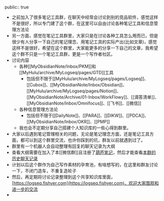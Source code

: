 public:: true

- 之前加入了很多笔记工具群，在聊天中经常会讨论到别的竞品软件，感觉这样不是很好，所以专门建了这个群，在这里可以自由讨论各种笔记工具和信息管理方法论
- 另一方面，感觉在笔记工具群里，大家只是在讨论各种工具怎么用而已，但是很少有人分享一下自己的笔记理念、用笔记工具的实际产出(比如文章)，感觉这样不是很好，希望在这个群里，大家能更多的分享一下自己的文章，我希望这个群不只是一个笔记工具群，更是一个写作者社区。
- 讨论内容
	- 各种[[MyObsidianNote/Inbox/PKM]]和[[MyHulu/archive/MyLogseq/pages/GTD]]工具
		- 包括但不限于[[MyHulu/archive/MyLogseq/pages/Logseq]]、[[Cubox]]、[[MyObsidianNote/Inbox/Obsidian]]、[[MyHulu/archive/MyLogseq/pages/Notion]]、[[MyObsidianNote/Archive/01-Inbox/WorkFlowy]]、[[滴答清单]]、[[MyObsidianNote/Inbox/Omnifocus]]、[[飞书]]、[[微信]]
	- 各种信息管理方法论
		- 包括但不限于[[DailyNote]]、[[PARA]]、[[DIKW]]、[[PDCA]]、[[MyObsidianNote/Inbox/OKR]]、[[PMP]]
	- 我也会不定期分享自己搭建个人知识库的一些心得到群里。
- 大家以后遇到笔记管理相关的问题，无论是笔记理念方面，还是笔记工具方面，都可以到这个群里交流，也许你踩到的坑，群友以前就遇到过了。
- 群里有一个机器人会自动整理有回复的聊天记录为大纲
- 查看大纲需要在加入了本[[微信群]]且注册了[葫芦笔记](https://hulunote.com/app?invitation-code=74ccd42a)，然后才能查看[本群的历史聊天记录](https://www.hulunote.com/app#/WXGroup:%E9%AB%98%E6%95%88%E4%BF%A1%E6%81%AF%E7%AE%A1%E7%90%86-%E4%BA%A4%E6%B5%81%E7%BE%A4/diaries)
- 计划以后这个群作为自己写作素材的孕育池，有啥想写的，在这里和群友讨论一下，不闭门造车，不重复造轮子
- 然后，再定期将讨论记录整理到这个共享知识库里面，[https://logseq.fishyer.com](https://logseq.fishyer.com)，欢迎大家围观和进一步的交流
-